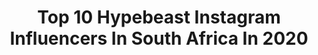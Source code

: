---
title: Top 10 Hypebeast Instagram Influencers In South Africa In 2020
description: >-
  Find top hypebeast Instagram influencers in South Africa in 2020. Most popular hashtags: #hypebeast #moodygrams #vscoportrait #portraitpage.
platform: Instagram
profiles:
  - username: "hein_takes_photos"
    fullname: >-
      Hein Kruger
    location: "South Africa"
    followers: 5959
    engagement: 548
    commentsToLikes: 0.072322
    id: ck8t2xjxi12xx0j78pyhb2yz5
    verified: false
    hashtags: "#lensculture, #makeportraitsnotwar, #theportraitpr0ject, #preciousbangerz"
  - username: "iamdaskapital"
    fullname: >-
      Das Kapital
    location: "South Africa"
    followers: 11866
    engagement: 432
    commentsToLikes: 0.046330
    id: ck135v8u63ecx0i19vrf2smig
    verified: false
    hashtags: "#puma, #theraveyard, #ootd, #grailedfits"
  - username: "mattsiebert_"
    fullname: >-
      Matt . Siebert // M.visionz
    location: "South Africa"
    followers: 22050
    engagement: 212
    commentsToLikes: 0.014530
    id: ck5c9ayn2b41f0i1121cg4xum
    verified: false
    hashtags: "#photographie, #orms, #vscoportrait, #instagood"
  - username: "dannywatchorn"
    fullname: >-
      DIGITAL HOBO | PHOTOGRAPHER
    location: "South Africa"
    followers: 5748
    engagement: 712
    commentsToLikes: 0.112876
    id: ck15tqt9ojg170i19knnw4m05
    verified: false
    hashtags: "#gramslayers, #tokyo, #discovertokyo, #portraiture"
  - username: "mutherfukinhype"
    fullname: >-
      I Host The Best Events🤮
    location: "South Africa"
    followers: 5185
    engagement: 1576
    commentsToLikes: 0.165837
    id: ck5he6lgwrbmj0i110ag4ikh7
    verified: false
    hashtags: "#vibes, #retro, #cottonfest2020, #jordans"
  - username: "shev_elle"
    fullname: >-
      SHEVELLE
    location: "South Africa"
    followers: 2093
    engagement: 1226
    commentsToLikes: 0.052452
    id: ck0w2erh4nzrn0i19uz9kv055
    verified: false
    hashtags: "#fashionblogger, #quarantinelifestyle, #ecstatic, #portraitshared"
  - username: "the_nature_man"
    fullname: >-
      ↟↟ Jake Del Monte ↟↟
    location: "South Africa"
    followers: 9802
    engagement: 1153
    commentsToLikes: 0.015876
    id: ck1351g72z7qo0i19kn65sday
    verified: false
    hashtags: "#visitcroatia, #heatercentral, #2019, #lion"
  - username: "kore_thando"
    fullname: >-
      Kore Thando Snr
    location: "South Africa"
    followers: 2485
    engagement: 965
    commentsToLikes: 0.076775
    id: ck5ho2wmhou3v0i116ua86fwa
    verified: false
    hashtags: "#swag, #yeezy, #street, #weekend"
---